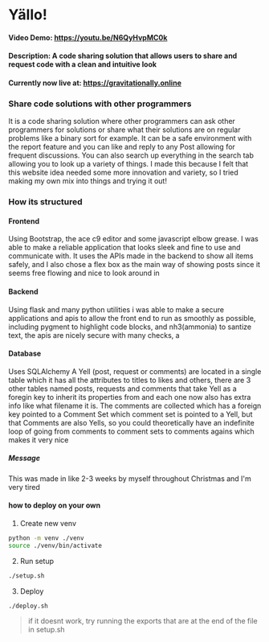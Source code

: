 # Yällo!
#### Video Demo: https://youtu.be/N6QyHvpMC0k
#### Description: A code sharing solution that allows users to share and request code with a clean and intuitive look
#### Currently now live at: https://gravitationally.online

### Share code solutions with other programmers
It is a code sharing solution where other programmers can ask other programmers for solutions or share what their solutions are on regular problems like a binary sort for example. It can be a safe environment with the report feature and you can like and reply to any Post allowing for frequent discussions. You can also search up everything in the search tab allowing you to look up a variety of things. I made this because I felt that this website idea needed some more innovation and variety, so I tried making my own mix into things and trying it out!
### How its structured
#### Frontend
Using Bootstrap, the ace c9 editor and some javascript elbow grease. I was able to make a reliable application that looks sleek and fine to use and communicate with. It uses the APIs made in the backend to show all items safely, and I also chose a flex box as the main way of showing posts since it seems free flowing and nice to look around in
#### Backend
Using flask and many python utilities i was able to make a secure applications and apis to allow the front end to run as smoothly as possible, including pygment to highlight code blocks, and nh3(ammonia) to santize text, the apis are nicely secure with many checks, a
#### Database
Uses SQLAlchemy
A Yell (post, request or comments) are located in a single table which it has all the attributes to titles to likes and others, there are 3 other tables named posts, requests and comments that take Yell as a foregin key to inherit its properties from and each one now also has extra info like what filename it is.
The comments are collected which has a foreign key pointed to a Comment Set which comment set is pointed to a Yell, but that Comments are also Yells, so you could theoretically have an indefinite loop of going from comments to comment sets to comments agains which makes it very nice
##### Message
This was made in like 2-3 weeks by myself throughout Christmas and I'm very tired

#### how to deploy on your own

1. Create new venv

```bash
python -m venv ./venv
source ./venv/bin/activate
```

2. Run setup

```bash
./setup.sh
```

3. Deploy

```bash
./deploy.sh
```

> if it doesnt work, try running the exports that are at the end of the file in setup.sh
